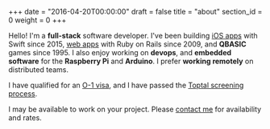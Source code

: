 +++
date = "2016-04-20T00:00:00"
draft = false
title = "about"
section_id = 0
weight = 0
+++

Hello! I'm a **full-stack** software developer. I've been building <a href="https://hdwr.co" target="_blank">iOS apps</a> with Swift since 2015, <a href="https://gusto.com" target="_blank">web apps</a> with Ruby on Rails since 2009, and **QBASIC** games since 1995. I also enjoy working on **devops**, and **embedded software** for the **Raspberry Pi** and **Arduino**. I prefer **working remotely** on distributed teams.

I have qualified for an <a href="https://www.uscis.gov/working-united-states/temporary-workers/o-1-visa-individuals-extraordinary-ability-or-achievement" target="_blank">O-1 visa</a>, and I have passed the <a href="https://www.toptal.com/top-3-percent" target="_blank">Toptal screening process</a>.

I may be available to work on your project. Please [contact me](#contact) for availability and rates.
